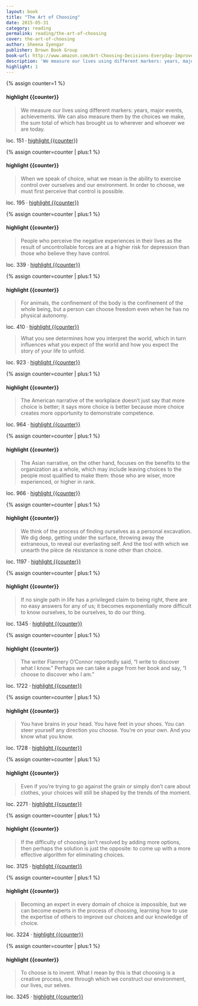 ```yaml
---
layout: book
title: "The Art of Choosing"
date: 2015-05-31
category: reading
permalink: reading/the-art-of-choosing
cover: the-art-of-choosing
author: Sheena Iyengar
publisher: Brown Book Group
book-url: http://www.amazon.com/Art-Choosing-Decisions-Everyday-Improve-ebook/dp/B003CUDP6G/ref=tmm_kin_swatch_0?_encoding=UTF8&sr=&qid=
description: 'We measure our lives using different markers: years, major events, achievements. We can also measure them by the choices we make, the sum total of which has brought us to wherever and whoever we are today. '
highlight: 1
---
```


{% assign counter=1 %}
#### highlight {{counter}}
>We measure our lives using different markers: years, major events, achievements. We can also measure them by the choices we make, the sum total of which has brought us to wherever and whoever we are today. 

loc. 151 &middot; [highlight {{counter}}](#highlight-{{counter}})

{% assign counter=counter | plus:1 %}
#### highlight {{counter}}
>When we speak of choice, what we mean is the ability to exercise control over ourselves and our environment. In order to choose, we must first perceive that control is possible. 

loc. 195 &middot; [highlight {{counter}}](#highlight-{{counter}})

{% assign counter=counter | plus:1 %}
#### highlight {{counter}}
>People who perceive the negative experiences in their lives as the result of uncontrollable forces are at a higher risk for depression than those who believe they have control. 

loc. 339 &middot; [highlight {{counter}}](#highlight-{{counter}})

{% assign counter=counter | plus:1 %}
#### highlight {{counter}}
>For animals, the confinement of the body is the confinement of the whole being, but a person can choose freedom even when he has no physical autonomy. 

loc. 410 &middot; [highlight {{counter}}](#highlight-{{counter}})

>What you see determines how you interpret the world, which in turn influences what you expect of the world and how you expect the story of your life to unfold. 

loc. 923 &middot; [highlight {{counter}}](#highlight-{{counter}})

{% assign counter=counter | plus:1 %}
#### highlight {{counter}}
>The American narrative of the workplace doesn’t just say that more choice is better; it says more choice is better because more choice creates more opportunity to demonstrate competence. 

loc. 964 &middot; [highlight {{counter}}](#highlight-{{counter}})

{% assign counter=counter | plus:1 %}
#### highlight {{counter}}
>The Asian narrative, on the other hand, focuses on the benefits to the organization as a whole, which may include leaving choices to the people most qualified to make them: those who are wiser, more experienced, or higher in rank. 

loc. 966 &middot; [highlight {{counter}}](#highlight-{{counter}})

{% assign counter=counter | plus:1 %}
#### highlight {{counter}}
>We think of the process of finding ourselves as a personal excavation. We dig deep, getting under the surface, throwing away the extraneous, to reveal our everlasting self. And the tool with which we unearth the pièce de résistance is none other than choice. 

loc. 1197 &middot; [highlight {{counter}}](#highlight-{{counter}})

{% assign counter=counter | plus:1 %}
#### highlight {{counter}}
>If no single path in life has a privileged claim to being right, there are no easy answers for any of us; it becomes exponentially more difficult to know ourselves, to be ourselves, to do our thing. 

loc. 1345 &middot; [highlight {{counter}}](#highlight-{{counter}})

{% assign counter=counter | plus:1 %}
#### highlight {{counter}}
>The writer Flannery O’Connor reportedly said, “I write to discover what I know.” Perhaps we can take a page from her book and say, “I choose to discover who I am.” 

loc. 1722 &middot; [highlight {{counter}}](#highlight-{{counter}})

{% assign counter=counter | plus:1 %}
#### highlight {{counter}}
>You have brains in your head. You have feet in your shoes. You can steer yourself any direction you choose. You’re on your own. And you know what you know. 

loc. 1728 &middot; [highlight {{counter}}](#highlight-{{counter}})

{% assign counter=counter | plus:1 %}
#### highlight {{counter}}
>Even if you’re trying to go against the grain or simply don’t care about clothes, your choices will still be shaped by the trends of the moment. 

loc. 2271 &middot; [highlight {{counter}}](#highlight-{{counter}})

{% assign counter=counter | plus:1 %}
#### highlight {{counter}}
>If the difficulty of choosing isn’t resolved by adding more options, then perhaps the solution is just the opposite: to come up with a more effective algorithm for eliminating choices. 

loc. 3125 &middot; [highlight {{counter}}](#highlight-{{counter}})

{% assign counter=counter | plus:1 %}
#### highlight {{counter}}
>Becoming an expert in every domain of choice is impossible, but we can become experts in the process of choosing, learning how to use the expertise of others to improve our choices and our knowledge of choice. 

loc. 3224 &middot; [highlight {{counter}}](#highlight-{{counter}})

{% assign counter=counter | plus:1 %}
#### highlight {{counter}}
>To choose is to invent. What I mean by this is that choosing is a creative process, one through which we construct our environment, our lives, our selves. 

loc. 3245 &middot; [highlight {{counter}}](#highlight-{{counter}})